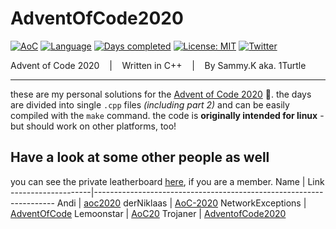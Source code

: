 # AdventOfCode2020

[![AoC](https://img.shields.io/badge/Advent%20of%20Code-2020-8803ec?style=for-the-badge)](https://adventofcode.com/)
[![Language](https://img.shields.io/badge/Powered%20by-C%2B%2B-ff69b4?style=for-the-badge)](https://de.wikipedia.org/wiki/C%2B%2B)
[![Days completed](https://img.shields.io/badge/Survived%20Days-3-red?style=for-the-badge)](https://github.com/1Turtle/AdventOfCode2020/find/main)
[![License: MIT](https://img.shields.io/github/license/1Turtle/AdventOfCode2020?style=for-the-badge)](https://mit-license.org/)
[![Twitter](https://img.shields.io/twitter/follow/EinBaumeister?style=for-the-badge)](https://twitter.com/Einbaumeister?ref_src=twsrc%5Etfw)

Advent of Code 2020 &nbsp;&nbsp; | &nbsp;&nbsp; Written in C++ &nbsp;&nbsp; | &nbsp;&nbsp; By Sammy.K aka. 1Turtle
- - - -

these are my personal solutions for the [Advent of Code 2020](https://adventofcode.com/2020) 🎄. the days are divided into single ``.cpp`` files _(including part 2)_ and can be easily compiled with the ``make`` command.
the code is **originally intended for linux** - but should work on other platforms, too!

## Have a look at some other people as well
you can see the private leatherboard [here](https://adventofcode.com/2020/leaderboard/private/view/670567 "Link to https://adventofcode.com/"), if you are a member.
Name                | Link
--------------------|--------------------------------------------------------------------
Andi                | [aoc2020](https://github.com/andi-makes/aoc2020 "goes to the repo")
derNiklaas          | [AoC-2020](https://github.com/derNiklaas/AoC-2020 "goes to the repo")
NetworkExceptions   | [AdventOfCode](https://github.com/networkException/AdventOfCode "goes to the repo")
Lemoonstar          | [AoC20](https://github.com/LeMoonStar/AoC20 "goes to the repo")
Trojaner            | [AdventofCode2020](https://github.com/TrojanerHD/AdventofCode2020 "goes to the repo")
